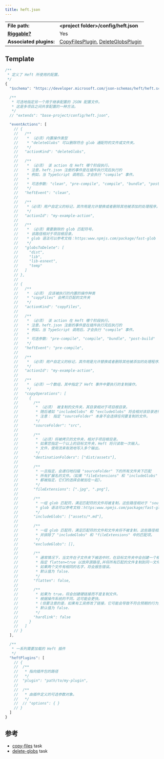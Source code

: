 ```yaml
---
title: heft.json
---
```


|                                           |                                                                                                                                                                                                                                    |
| ----------------------------------------- | ---------------------------------------------------------------------------------------------------------------------------------------------------------------------------------------------------------------------------------- |
| **File path:**                            | **&lt;project folder&gt;/config/heft.json**                                                                                                                                                                                        |
| [**Riggable?**](../intro/rig_packages.md) | Yes                                                                                                                                                                                                                                |
| **Associated plugins:**                   | [CopyFilesPlugin](https://github.com/microsoft/rushstack/blob/master/apps/heft/src/plugins/CopyFilesPlugin.ts), [DeleteGlobsPlugin](https://github.com/microsoft/rushstack/blob/master/apps/heft/src/plugins/DeleteGlobsPlugin.ts) |

## Template

```js
/**
 * 定义了 Heft 所使用的配置。
 */
{
  "$schema": "https://developer.microsoft.com/json-schemas/heft/heft.schema.json",

  /**
   * 可选地指定另一个用于继承配置的 JSON 配置文件。
   * 这是多项目之间共享配置的一种方法。
   */
  // "extends": "base-project/config/heft.json",

  "eventActions": [
    // {
    //   /**
    //    * （必须）内置操作类型
    //    * "deleteGlobs" 可以删除符合 glob 通配符的文件或文件夹。
    //    */
    //   "actionKind": "deleteGlobs",
    //
    //   /**
    //    * （必须） 该 action 在 Heft 哪个阶段执行。
    //    * 注意，heft.json 注册的事件是在插件执行完后执行的
    //    * 例如，当 TypeScript 调用后，才会执行 "compile" 事件。
    //    *
    //    * 可选参数: "clean", "pre-compile", "compile", "bundle", "post-build"
    //    */
    //   "heftEvent": "clean",
    //
    //   /**
    //    *（必须）用户自定义的标记，其作用是允许替换或者删除其他被添加的处理程序。
    //    */
    //   "actionId": "my-example-action",
    //
    //   /**
    //    * （必须）需要删除的 glob 匹配符号。
    //    * 该路径相对于项目根目录。
    //    * glob 语法可以参考文档：https:www.npmjs.com/package/fast-glob
    //    */
    //   "globsToDelete": [
    //     "dist",
    //     "lib",
    //     "lib-esnext",
    //     "temp"
    //   ]
    // },
    //
    // {
    //   /**
    //    * （必须） 应该被执行的内置的操作种类
    //    * "copyFiles" 会拷贝匹配的文件夹
    //    */
    //   "actionKind": "copyFiles",
    //
    //   /**
    //    * （必须） 该 action 在 Heft 哪个阶段执行。
    //    * 注意，heft.json 注册的事件是在插件执行完后执行的
    //    * 例如，当 TypeScript 调用后，才会执行 "compile" 事件。
    //    *
    //    * 可选参数: "pre-compile", "compile", "bundle", "post-build"
    //    */
    //   "heftEvent": "pre-compile",
    //
    //   /**
    //    * （必须）用户自定义的标记，其作用是允许替换或者删除其他被添加的处理程序。
    //    */
    //   "actionId": "my-example-action",
    //
    //   /**
    //    * （必须）一个数组，其中指定了 Heft 事件中要执行的复制操作。
    //    */
    //   "copyOperations": [
    //     {
    //       /**
    //        * （必须） 被复制的文件夹，其目录相对于项目根目录。
    //        * 随后诸如 "includeGlobs" 和 "excludeGlobs" 将会相对该目录进行解析。
    //        * 注意： 指定 "sourceFolder" 本身不会选择任何要复制的文件。
    //        */
    //       "sourceFolder": "src",
    //
    //       /**
    //        * （必须）将被拷贝的文件夹，相对于项目根目录。
    //        * 如果您指定一个以上的目标文件夹，Heft 将只读取一次输入。
    //        * 文件，使用流来有效地写入多个输出。
    //        */
    //       "destinationFolders": ["dist/assets"],
    //
    //       /**
    //        * 一旦指定，会递归地扫描 "sourceFolder" 下的所有文件夹下匹配
    //        * 所有扩展名的文件。（如果 "fileExtensions" 和 "includeGlobs"
    //        * 都被指定，它们的选择会被加在一起）。
    //        */
    //       "fileExtensions": [".jpg", ".png"],
    //
    //       /**
    //        * 一组 glob 匹配符，满足匹配符的文件将被复制，这些路径相对于 "sourceFolder".
    //        * glob 语法可以参考文档：https:www.npmjs.com/package/fast-glob
    //        */
    //       "includeGlobs": ["assets/*.md"],
    //
    //       /**
    //        * 一组 glob 匹配符，满足匹配符的文件和文件夹将不被复制，这些路径相对于 "sourceFolder".
    //        * 并排除了 "includeGlobs" 和 "fileExtensions" 中的匹配项。
    //        */
    //       "excludeGlobs": [],
    //
    //       /**
    //        * 通常情况下，当文件在子文件夹下被选中时，在目标文件夹中会创建一个相应的文件夹。
    //        * 指定 flatten=true 以放弃源路径,并将所有匹配的文件复制到同一文件夹。
    //        * 如果两个文件有相同的名字，将会报告错误。
    //        * 默认值为 false.
    //        */
    //       "flatten": false,
    //
    //       /**
    //        * 如果为 true，将会创建硬链接而不是复制文件。
    //        * 根据操作系统的不同，这可能会更快。
    //        * (但要注意的是，如果有工具修改了链接，它可能会导致不符合预期的行为）。
    //        * 默认值为 false.
    //        */
    //       "hardlink": false
    //     }
    //   ]
    // }
  ],

  /**
   * 一系列需要加载的 Heft 插件
   */
  "heftPlugins": [
    // {
    //  /**
    //   * 指向插件包的路径
    //   */
    //  "plugin": "path/to/my-plugin",
    //
    //  /**
    //   * 由插件定义的可选参数对象。
    //   */
    //  // "options": { }
    // }
  ]
}
```

## 参考

- [copy-files](../tasks/copy-files.md) task
- [delete-globs](../tasks/delete-globs.md) task
